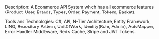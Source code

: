 Description: A Ecommerce API System which has all ecommerce features (Product, User, Brands, Types, Order, Payment, Tokens, Basket).

Tools and Technologies: C#, API, N-Tier Architecture, Entity Framework, LINQ, Repository Pattern, UnitOfWork, Identity(Role, Admin), AutoMapper, Error Handler Middleware, Redis Cache,
Stripe and JWT Tokens.
